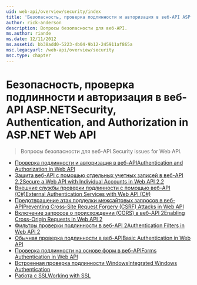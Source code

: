```yaml
---
uid: web-api/overview/security/index
title: 'Безопасность, проверка подлинности и авторизация в веб-API ASP.NET | Документация Майкрософт'
author: rick-anderson
description: Вопросы безопасности для веб-API.
ms.author: riande
ms.date: 12/11/2012
ms.assetid: bb38add0-5223-4b04-9b12-245911af865a
msc.legacyurl: /web-api/overview/security
msc.type: chapter
---
```

<a name="security-authentication-and-authorization-in-aspnet-web-api"></a><span data-ttu-id="8a3f4-103">Безопасность, проверка подлинности и авторизация в веб-API ASP.NET</span><span class="sxs-lookup"><span data-stu-id="8a3f4-103">Security, Authentication, and Authorization in ASP.NET Web API</span></span>
====================
> <span data-ttu-id="8a3f4-104">Вопросы безопасности для веб-API.</span><span class="sxs-lookup"><span data-stu-id="8a3f4-104">Security issues for Web API.</span></span>


- [<span data-ttu-id="8a3f4-105">Проверка подлинности и авторизация в веб-API</span><span class="sxs-lookup"><span data-stu-id="8a3f4-105">Authentication and Authorization in Web API</span></span>](authentication-and-authorization-in-aspnet-web-api.md)
- [<span data-ttu-id="8a3f4-106">Защита веб-API с помощью отдельных учетных записей в веб-API 2.2</span><span class="sxs-lookup"><span data-stu-id="8a3f4-106">Secure a Web API with Individual Accounts in Web API 2.2</span></span>](individual-accounts-in-web-api.md)
- [<span data-ttu-id="8a3f4-107">Внешние службы проверки подлинности с помощью веб-API (C#)</span><span class="sxs-lookup"><span data-stu-id="8a3f4-107">External Authentication Services with Web API (C#)</span></span>](external-authentication-services.md)
- [<span data-ttu-id="8a3f4-108">Предотвращение атак подделки межсайтовых запросов в веб-API</span><span class="sxs-lookup"><span data-stu-id="8a3f4-108">Preventing Cross-Site Request Forgery (CSRF) Attacks in Web API</span></span>](preventing-cross-site-request-forgery-csrf-attacks.md)
- [<span data-ttu-id="8a3f4-109">Включение запросов о происхождении (CORS) в веб-API 2</span><span class="sxs-lookup"><span data-stu-id="8a3f4-109">Enabling Cross-Origin Requests in Web API 2</span></span>](enabling-cross-origin-requests-in-web-api.md)
- [<span data-ttu-id="8a3f4-110">Фильтры проверки подлинности в веб-API 2</span><span class="sxs-lookup"><span data-stu-id="8a3f4-110">Authentication Filters in Web API 2</span></span>](authentication-filters.md)
- [<span data-ttu-id="8a3f4-111">Обычная проверка подлинности в веб-API</span><span class="sxs-lookup"><span data-stu-id="8a3f4-111">Basic Authentication in Web API</span></span>](basic-authentication.md)
- [<span data-ttu-id="8a3f4-112">Проверка подлинности на основе форм в веб-API</span><span class="sxs-lookup"><span data-stu-id="8a3f4-112">Forms Authentication in Web API</span></span>](forms-authentication.md)
- [<span data-ttu-id="8a3f4-113">Встроенная проверка подлинности Windows</span><span class="sxs-lookup"><span data-stu-id="8a3f4-113">Integrated Windows Authentication</span></span>](integrated-windows-authentication.md)
- [<span data-ttu-id="8a3f4-114">Работа с SSL</span><span class="sxs-lookup"><span data-stu-id="8a3f4-114">Working with SSL</span></span>](working-with-ssl-in-web-api.md)
